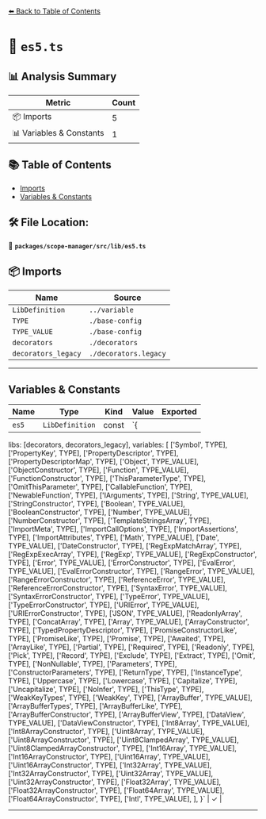 [⬅️ Back to Table of Contents](../../../../index.md)

# 📄 `es5.ts`

## 📊 Analysis Summary

| Metric | Count |
|--------|-------|
| 📦 Imports | 5 |
| 📊 Variables & Constants | 1 |

## 📚 Table of Contents

- [Imports](#imports)
- [Variables & Constants](#variables-constants)

## 🛠️ File Location:
📂 **`packages/scope-manager/src/lib/es5.ts`**

## 📦 Imports

| Name | Source |
|------|--------|
| `LibDefinition` | `../variable` |
| `TYPE` | `./base-config` |
| `TYPE_VALUE` | `./base-config` |
| `decorators` | `./decorators` |
| `decorators_legacy` | `./decorators.legacy` |


---

## Variables & Constants

| Name | Type | Kind | Value | Exported |
|------|------|------|-------|----------|
| `es5` | `LibDefinition` | const | `{
  libs: [decorators, decorators_legacy],
  variables: [
    ['Symbol', TYPE],
    ['PropertyKey', TYPE],
    ['PropertyDescriptor', TYPE],
    ['PropertyDescriptorMap', TYPE],
    ['Object', TYPE_VALUE],
    ['ObjectConstructor', TYPE],
    ['Function', TYPE_VALUE],
    ['FunctionConstructor', TYPE],
    ['ThisParameterType', TYPE],
    ['OmitThisParameter', TYPE],
    ['CallableFunction', TYPE],
    ['NewableFunction', TYPE],
    ['IArguments', TYPE],
    ['String', TYPE_VALUE],
    ['StringConstructor', TYPE],
    ['Boolean', TYPE_VALUE],
    ['BooleanConstructor', TYPE],
    ['Number', TYPE_VALUE],
    ['NumberConstructor', TYPE],
    ['TemplateStringsArray', TYPE],
    ['ImportMeta', TYPE],
    ['ImportCallOptions', TYPE],
    ['ImportAssertions', TYPE],
    ['ImportAttributes', TYPE],
    ['Math', TYPE_VALUE],
    ['Date', TYPE_VALUE],
    ['DateConstructor', TYPE],
    ['RegExpMatchArray', TYPE],
    ['RegExpExecArray', TYPE],
    ['RegExp', TYPE_VALUE],
    ['RegExpConstructor', TYPE],
    ['Error', TYPE_VALUE],
    ['ErrorConstructor', TYPE],
    ['EvalError', TYPE_VALUE],
    ['EvalErrorConstructor', TYPE],
    ['RangeError', TYPE_VALUE],
    ['RangeErrorConstructor', TYPE],
    ['ReferenceError', TYPE_VALUE],
    ['ReferenceErrorConstructor', TYPE],
    ['SyntaxError', TYPE_VALUE],
    ['SyntaxErrorConstructor', TYPE],
    ['TypeError', TYPE_VALUE],
    ['TypeErrorConstructor', TYPE],
    ['URIError', TYPE_VALUE],
    ['URIErrorConstructor', TYPE],
    ['JSON', TYPE_VALUE],
    ['ReadonlyArray', TYPE],
    ['ConcatArray', TYPE],
    ['Array', TYPE_VALUE],
    ['ArrayConstructor', TYPE],
    ['TypedPropertyDescriptor', TYPE],
    ['PromiseConstructorLike', TYPE],
    ['PromiseLike', TYPE],
    ['Promise', TYPE],
    ['Awaited', TYPE],
    ['ArrayLike', TYPE],
    ['Partial', TYPE],
    ['Required', TYPE],
    ['Readonly', TYPE],
    ['Pick', TYPE],
    ['Record', TYPE],
    ['Exclude', TYPE],
    ['Extract', TYPE],
    ['Omit', TYPE],
    ['NonNullable', TYPE],
    ['Parameters', TYPE],
    ['ConstructorParameters', TYPE],
    ['ReturnType', TYPE],
    ['InstanceType', TYPE],
    ['Uppercase', TYPE],
    ['Lowercase', TYPE],
    ['Capitalize', TYPE],
    ['Uncapitalize', TYPE],
    ['NoInfer', TYPE],
    ['ThisType', TYPE],
    ['WeakKeyTypes', TYPE],
    ['WeakKey', TYPE],
    ['ArrayBuffer', TYPE_VALUE],
    ['ArrayBufferTypes', TYPE],
    ['ArrayBufferLike', TYPE],
    ['ArrayBufferConstructor', TYPE],
    ['ArrayBufferView', TYPE],
    ['DataView', TYPE_VALUE],
    ['DataViewConstructor', TYPE],
    ['Int8Array', TYPE_VALUE],
    ['Int8ArrayConstructor', TYPE],
    ['Uint8Array', TYPE_VALUE],
    ['Uint8ArrayConstructor', TYPE],
    ['Uint8ClampedArray', TYPE_VALUE],
    ['Uint8ClampedArrayConstructor', TYPE],
    ['Int16Array', TYPE_VALUE],
    ['Int16ArrayConstructor', TYPE],
    ['Uint16Array', TYPE_VALUE],
    ['Uint16ArrayConstructor', TYPE],
    ['Int32Array', TYPE_VALUE],
    ['Int32ArrayConstructor', TYPE],
    ['Uint32Array', TYPE_VALUE],
    ['Uint32ArrayConstructor', TYPE],
    ['Float32Array', TYPE_VALUE],
    ['Float32ArrayConstructor', TYPE],
    ['Float64Array', TYPE_VALUE],
    ['Float64ArrayConstructor', TYPE],
    ['Intl', TYPE_VALUE],
  ],
}` | ✓ |


---
